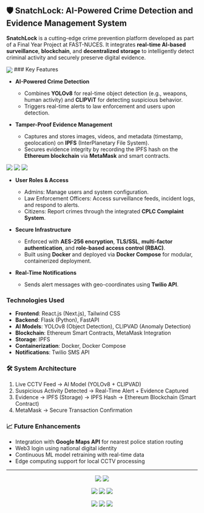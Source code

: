 ## 🛡️ SnatchLock: AI-Powered Crime Detection and Evidence Management System

**SnatchLock** is a cutting-edge crime prevention platform developed as part of a Final Year Project at FAST-NUCES. It integrates **real-time AI-based surveillance**, **blockchain**, and **decentralized storage** to intelligently detect criminal activity and securely preserve digital evidence.

<img src="https://github.com/user-attachments/assets/aecd194a-f6f7-4117-aa13-73155020b5d5" align="center"/>
### Key Features

* **AI-Powered Crime Detection**

  * Combines **YOLOv8** for real-time object detection (e.g., weapons, human activity) and **CLIPViT** for detecting suspicious behavior.
  * Triggers real-time alerts to law enforcement and users upon detection.

* **Tamper-Proof Evidence Management**

  * Captures and stores images, videos, and metadata (timestamp, geolocation) on **IPFS** (InterPlanetary File System).
  * Secures evidence integrity by recording the IPFS hash on the **Ethereum blockchain** via **MetaMask** and smart contracts.
    
<img src="https://github.com/user-attachments/assets/e336ab5f-929f-4faa-bd7e-39b5bbfb582e"  />
<img src="https://github.com/user-attachments/assets/c5acb742-3c86-4ef8-98c2-9bbddd15e253"  />
<img src="https://github.com/user-attachments/assets/e51b983a-cb6f-4964-8fff-97cdc3277529"  />
  
* **User Roles & Access**

  * Admins: Manage users and system configuration.
  * Law Enforcement Officers: Access surveillance feeds, incident logs, and respond to alerts.
  * Citizens: Report crimes through the integrated **CPLC Complaint System**.

* **Secure Infrastructure**

  * Enforced with **AES-256 encryption**, **TLS/SSL**, **multi-factor authentication**, and **role-based access control (RBAC)**.
  * Built using **Docker** and deployed via **Docker Compose** for modular, containerized deployment.

* **Real-Time Notifications**

  * Sends alert messages with geo-coordinates using **Twilio API**.

###  Technologies Used

* **Frontend**: React.js (Next.js), Tailwind CSS
* **Backend**: Flask (Python), FastAPI
* **AI Models**: YOLOv8 (Object Detection), CLIPVAD (Anomaly Detection)
* **Blockchain**: Ethereum Smart Contracts, MetaMask Integration
* **Storage**: IPFS
* **Containerization**: Docker, Docker Compose
* **Notifications**: Twilio SMS API

### 🛠 System Architecture

1. Live CCTV Feed → AI Model (YOLOv8 + CLIPVAD)
2. Suspicious Activity Detected → Real-Time Alert + Evidence Captured
3. Evidence → IPFS (Storage) → IPFS Hash → Ethereum Blockchain (Smart Contract)
4. MetaMask → Secure Transaction Confirmation

### 📈 Future Enhancements

* Integration with **Google Maps API** for nearest police station routing
* Web3 login using national digital identity
* Continuous ML model retraining with real-time data
* Edge computing support for local CCTV processing

---



<p align="center">
  
  <img src="https://github.com/user-attachments/assets/8c8b62ff-5280-47ec-a5ec-a781462309fd" />
  <img src="https://github.com/user-attachments/assets/9e393e57-e272-43f3-9c6f-48d1db1f4fb3" />
</p>

<p align="center">
  <img src="https://github.com/user-attachments/assets/916b5775-ec48-410d-8804-76d21e49457e"  />
  <img src="https://github.com/user-attachments/assets/4134f55f-03f0-4a0d-abd7-753a184460d6"  />
  <img src="https://github.com/user-attachments/assets/65d04060-57a6-4ae0-9f3a-391f95c7d714"  />
</p>
<p align="center">
  <img src="https://github.com/user-attachments/assets/d8bb23a9-815b-4713-97ee-6d2468ae71cd"  />
  <img src="https://github.com/user-attachments/assets/12d12a7c-264e-4962-9d63-a41fbba35701"  />
  <img src="https://github.com/user-attachments/assets/528f6c90-e640-495c-88c2-0acdd1b14090"  />

  
</p>

